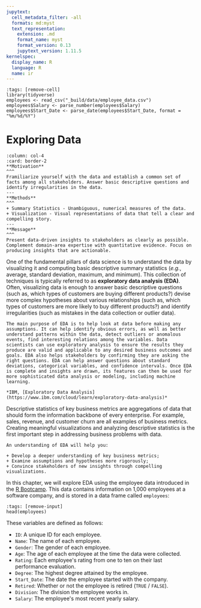 ```yaml
---
jupytext:
  cell_metadata_filter: -all
  formats: md:myst
  text_representation:
    extension: .md
    format_name: myst
    format_version: 0.13
    jupytext_version: 1.11.5
kernelspec:
  display_name: R
  language: R
  name: ir
---
```


```{code-cell}
:tags: [remove-cell]
library(tidyverse)
employees <- read_csv("_build/data/employee_data.csv")
employees$Salary <- parse_number(employees$Salary)
employees$Start_Date <- parse_date(employees$Start_Date, format = "%m/%d/%Y")
```

# Exploring Data

````{panels}
:column: col-4
:card: border-2
**Motivation**
^^^
Framiliarize yourself with the data and establish a common set of facts among all stakeholders. Answer basic descriptive questions and identify irregularities in the data.
---
**Methods**
^^^
+ Summary Statistics - Unambiguous, numerical measures of the data.
+ Visualization - Visual representations of data that tell a clear and compelling story.
---
**Message**
^^^
Present data-driven insights to stakeholders as clearly as possible. Complement domain-area expertise with quantitative evidence. Focus on producing insights that are actionable. 
````

One of the fundamental pillars of data science is to understand the data by visualizing it and computing basic descriptive summary statistics (*e.g.*, average, standard deviation, maximum, and minimum). This collection of techniques is typically referred to as **exploratory data analysis (EDA)**. Often, visualizing data is enough to answer basic descriptive questions (such as, which types of customers are buying different products?) devise more complex hypotheses about various relationships (such as, which types of customers are more likely to buy different products?) and identify irregularities (such as mistakes in the data collection or outlier data).

```{admonition} Why is this important?
The main purpose of EDA is to help look at data before making any assumptions. It can help identify obvious errors, as well as better understand patterns within the data, detect outliers or anomalous events, find interesting relations among the variables. Data scientists can use exploratory analysis to ensure the results they produce are valid and applicable to any desired business outcomes and goals. EDA also helps stakeholders by confirming they are asking the right questions. EDA can help answer questions about standard deviations, categorical variables, and confidence intervals. Once EDA is complete and insights are drawn, its features can then be used for more sophisticated data analysis or modeling, including machine learning.

*IBM, [Exploratory Data Analysis](https://www.ibm.com/cloud/learn/exploratory-data-analysis)*
```

Descriptive statistics of key business metrics are aggregations of data that should form the information backbone of every enterprise. For example, sales, revenue, and customer churn are all examples of business metrics. Creating meaningful visualizations and analyzing descriptive statistics is the first important step in addressing business problems with data.


```{admonition} How will this help me as a manager?
An understanding of EDA will help you: 

+ Develop a deeper understanding of key business metrics;
+ Examine assumptions and hypotheses more rigorously; 
+ Convince stakeholders of new insights through compelling visualizations.
```

In this chapter, we will explore EDA using the employee data introduced in the [R Bootcamp](dataframes.html#data-frames). This data contains information on 1,000 employees at a software company, and is stored in a data frame called `employees`:

```{code-cell}
:tags: [remove-input]
head(employees)
```

These variables are defined as follows:

+ `ID`: A unique ID for each employee.
+ `Name`: The name of each employee.
+ `Gender`: The gender of each employee.
+ `Age`: The age of each employee at the time the data were collected.
+ `Rating`: Each employee's rating from one to ten on their last performance evaluation.
+ `Degree`: The highest degree attained by the employee.
+ `Start_Date`: The date the employee started with the company.
+ `Retired`: Whether or not the employee is retired (`TRUE` / `FALSE`).
+ `Division`: The division the employee works in.
+ `Salary`: The employee's most recent yearly salary.